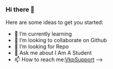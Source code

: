 ### Hi there 👋


Here are some ideas to get you started:

- 🌱 I’m currently learning
- 👯 I’m looking to collaborate on Github
- 🤔 I’m looking for Repo
- 💬 Ask me about I Am A Student
- 📫 How to reach me:[VkpSupport](https://t.me/VKPBOTS)
-->
